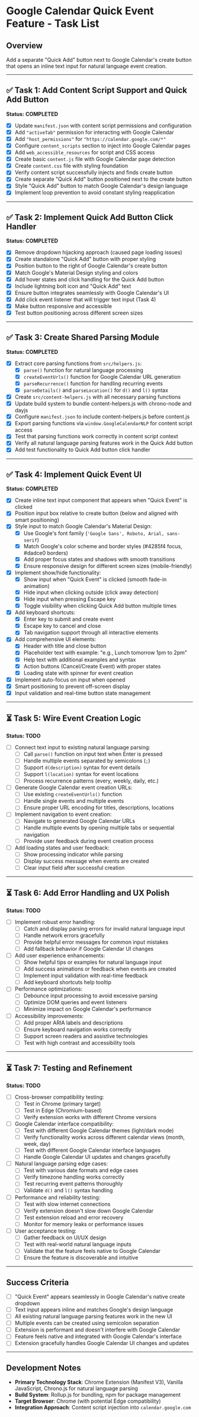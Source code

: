 # Google Calendar Quick Event Feature - Task List

## Overview
Add a separate "Quick Add" button next to Google Calendar's create button that opens an inline text input for natural language event creation.

---

## ✅ Task 1: Add Content Script Support and Quick Add Button
**Status: COMPLETED**

- [x] Update `manifest.json` with content script permissions and configuration
- [x] Add `"activeTab"` permission for interacting with Google Calendar
- [x] Add `"host_permissions"` for `"https://calendar.google.com/*"`
- [x] Configure `content_scripts` section to inject into Google Calendar pages
- [x] Add `web_accessible_resources` for script and CSS access
- [x] Create basic `content.js` file with Google Calendar page detection
- [x] Create `content.css` file with styling foundation
- [x] Verify content script successfully injects and finds create button
- [x] Create separate "Quick Add" button positioned next to the create button
- [x] Style "Quick Add" button to match Google Calendar's design language
- [x] Implement loop prevention to avoid constant styling reapplication

---

## ✅ Task 2: Implement Quick Add Button Click Handler
**Status: COMPLETED**

- [x] Remove dropdown hijacking approach (caused page loading issues)
- [x] Create standalone "Quick Add" button with proper styling
- [x] Position button to the right of Google Calendar's create button
- [x] Match Google's Material Design styling and colors
- [x] Add hover states and click handling for the Quick Add button
- [x] Include lightning bolt icon and "Quick Add" text
- [x] Ensure button integrates seamlessly with Google Calendar's UI
- [x] Add click event listener that will trigger text input (Task 4)
- [x] Make button responsive and accessible
- [x] Test button positioning across different screen sizes

---

## ✅ Task 3: Create Shared Parsing Module
**Status: COMPLETED**

- [x] Extract core parsing functions from `src/helpers.js`:
  - [x] `parse()` function for natural language processing
  - [x] `createEventUrls()` function for Google Calendar URL generation  
  - [x] `parseRecurrence()` function for handling recurring events
  - [x] `parseDetails()` and `parseLocation()` for `d()` and `l()` syntax
- [x] Create `src/content-helpers.js` with all necessary parsing functions
- [x] Update build system to bundle content-helpers.js with chrono-node and dayjs
- [x] Configure `manifest.json` to include content-helpers.js before content.js
- [x] Export parsing functions via `window.GoogleCalendarNLP` for content script access
- [x] Test that parsing functions work correctly in content script context
- [x] Verify all natural language parsing features work in the Quick Add button
- [x] Add test functionality to Quick Add button click handler

---

## ✅ Task 4: Implement Quick Event UI
**Status: COMPLETED**

- [x] Create inline text input component that appears when "Quick Event" is clicked
- [x] Position input box relative to create button (below and aligned with smart positioning)
- [x] Style input to match Google Calendar's Material Design:
  - [x] Use Google's font family (`'Google Sans', Roboto, Arial, sans-serif`)
  - [x] Match Google's color scheme and border styles (#4285f4 focus, #dadce0 borders)
  - [x] Add proper focus states and shadows with smooth transitions
  - [x] Ensure responsive design for different screen sizes (mobile-friendly)
- [x] Implement show/hide functionality:
  - [x] Show input when "Quick Event" is clicked (smooth fade-in animation)
  - [x] Hide input when clicking outside (click away detection)
  - [x] Hide input when pressing Escape key
  - [x] Toggle visibility when clicking Quick Add button multiple times
- [x] Add keyboard shortcuts:
  - [x] Enter key to submit and create event
  - [x] Escape key to cancel and close
  - [x] Tab navigation support through all interactive elements
- [x] Add comprehensive UI elements:
  - [x] Header with title and close button
  - [x] Placeholder text with example: "e.g., Lunch tomorrow 1pm to 2pm"
  - [x] Help text with additional examples and syntax
  - [x] Action buttons (Cancel/Create Event) with proper states
  - [x] Loading state with spinner for event creation
- [x] Implement auto-focus on input when opened
- [x] Smart positioning to prevent off-screen display
- [x] Input validation and real-time button state management

---

## ⏳ Task 5: Wire Event Creation Logic
**Status: TODO**

- [ ] Connect text input to existing natural language parsing:
  - [ ] Call `parse()` function on input text when Enter is pressed
  - [ ] Handle multiple events separated by semicolons (`;`)
  - [ ] Support `d(description)` syntax for event details
  - [ ] Support `l(location)` syntax for event locations
  - [ ] Process recurrence patterns (every, weekly, daily, etc.)
- [ ] Generate Google Calendar event creation URLs:
  - [ ] Use existing `createEventUrls()` function
  - [ ] Handle single events and multiple events
  - [ ] Ensure proper URL encoding for titles, descriptions, locations
- [ ] Implement navigation to event creation:
  - [ ] Navigate to generated Google Calendar URLs
  - [ ] Handle multiple events by opening multiple tabs or sequential navigation
  - [ ] Provide user feedback during event creation process
- [ ] Add loading states and user feedback:
  - [ ] Show processing indicator while parsing
  - [ ] Display success message when events are created
  - [ ] Clear input field after successful creation

---

## ⏳ Task 6: Add Error Handling and UX Polish
**Status: TODO**

- [ ] Implement robust error handling:
  - [ ] Catch and display parsing errors for invalid natural language input
  - [ ] Handle network errors gracefully
  - [ ] Provide helpful error messages for common input mistakes
  - [ ] Add fallback behavior if Google Calendar UI changes
- [ ] Add user experience enhancements:
  - [ ] Show helpful tips or examples for natural language input
  - [ ] Add success animations or feedback when events are created
  - [ ] Implement input validation with real-time feedback
  - [ ] Add keyboard shortcuts help tooltip
- [ ] Performance optimizations:
  - [ ] Debounce input processing to avoid excessive parsing
  - [ ] Optimize DOM queries and event listeners
  - [ ] Minimize impact on Google Calendar's performance
- [ ] Accessibility improvements:
  - [ ] Add proper ARIA labels and descriptions
  - [ ] Ensure keyboard navigation works correctly
  - [ ] Support screen readers and assistive technologies
  - [ ] Test with high contrast and accessibility tools

---

## ⏳ Task 7: Testing and Refinement
**Status: TODO**

- [ ] Cross-browser compatibility testing:
  - [ ] Test in Chrome (primary target)
  - [ ] Test in Edge (Chromium-based)
  - [ ] Verify extension works with different Chrome versions
- [ ] Google Calendar interface compatibility:
  - [ ] Test with different Google Calendar themes (light/dark mode)
  - [ ] Verify functionality works across different calendar views (month, week, day)
  - [ ] Test with different Google Calendar interface languages
  - [ ] Handle Google Calendar UI updates and changes gracefully
- [ ] Natural language parsing edge cases:
  - [ ] Test with various date formats and edge cases
  - [ ] Verify timezone handling works correctly
  - [ ] Test recurring event patterns thoroughly
  - [ ] Validate `d()` and `l()` syntax handling
- [ ] Performance and reliability testing:
  - [ ] Test with slow internet connections
  - [ ] Verify extension doesn't slow down Google Calendar
  - [ ] Test extension reload and error recovery
  - [ ] Monitor for memory leaks or performance issues
- [ ] User acceptance testing:
  - [ ] Gather feedback on UI/UX design
  - [ ] Test with real-world natural language inputs
  - [ ] Validate that the feature feels native to Google Calendar
  - [ ] Ensure the feature is discoverable and intuitive

---

## Success Criteria

- [ ] "Quick Event" appears seamlessly in Google Calendar's native create dropdown
- [ ] Text input appears inline and matches Google's design language
- [ ] All existing natural language parsing features work in the new UI
- [ ] Multiple events can be created using semicolon separation
- [ ] Extension is performant and doesn't interfere with Google Calendar
- [ ] Feature feels native and integrated with Google Calendar's interface
- [ ] Extension gracefully handles Google Calendar UI changes and updates

---

## Development Notes

- **Primary Technology Stack**: Chrome Extension (Manifest V3), Vanilla JavaScript, Chrono.js for natural language parsing
- **Build System**: Rollup.js for bundling, npm for package management
- **Target Browser**: Chrome (with potential Edge compatibility)
- **Integration Approach**: Content script injection into `calendar.google.com`
